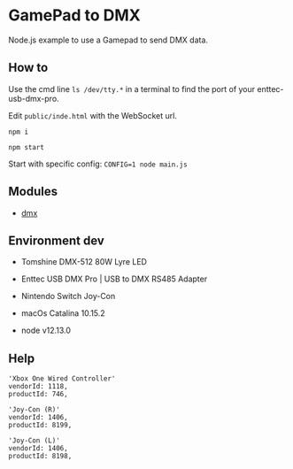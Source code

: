 # GamePad to DMX

Node.js example to use a Gamepad to send DMX data.

## How to

Use the cmd line `ls /dev/tty.*` in a terminal to find the port of your enttec-usb-dmx-pro.

Edit `public/inde.html` with the WebSocket url.

```
npm i

npm start
```

Start with specific config: `CONFIG=1 node main.js`

## Modules

- [dmx](https://github.com/node-dmx/dmx)

## Environment dev

- Tomshine DMX-512 80W Lyre LED
- Enttec USB DMX Pro | USB to DMX RS485 Adapter
- Nintendo Switch Joy-Con

- macOs Catalina 10.15.2
- node v12.13.0

## Help

```
'Xbox One Wired Controller'
vendorId: 1118,
productId: 746,

'Joy-Con (R)'
vendorId: 1406,
productId: 8199,

'Joy-Con (L)'
vendorId: 1406,
productId: 8198,
```